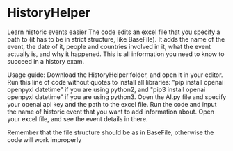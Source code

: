 # HistoryHelper
Learn historic events easier
The code edits an excel file that you specify a path to (it has to be in strict structure, like BaseFile). It adds the name of the event, the date of it, people and countries involved in it, what the event actually is, and why it happened. This is all information you need to know to succeed in a history exam.

Usage guide:
Download the HistoryHelper folder, and open it in your editor. 
Run this line of code without quotes to install all libraries: "pip install openai openpyxl datetime" if you are using python2, and "pip3 install openai openpyxl datetime" if you are using python3.
Open the AI.py file and specify your openai api key and the path to the excel file.
Run the code and input the name of historic event that you want to add information about.
Open your excel file, and see the event details in there.

Remember that the file structure should be as in BaseFile, otherwise the code will work improperly
